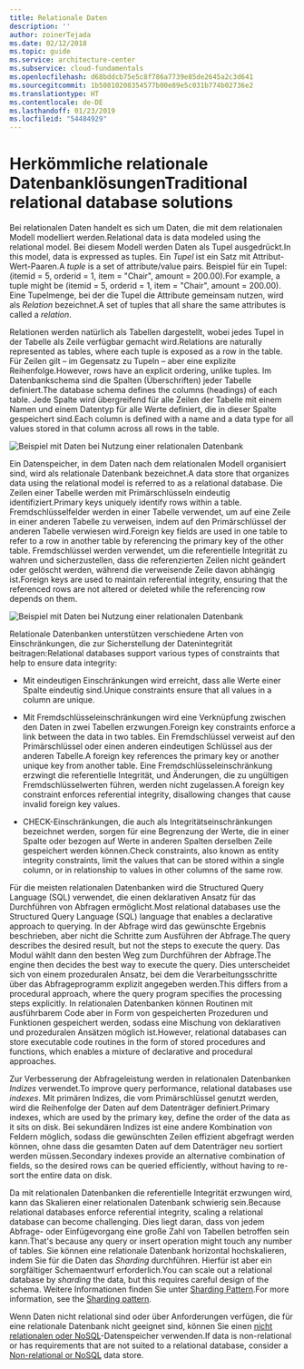 ```yaml
---
title: Relationale Daten
description: ''
author: zoinerTejada
ms.date: 02/12/2018
ms.topic: guide
ms.service: architecture-center
ms.subservice: cloud-fundamentals
ms.openlocfilehash: d68bddcb75e5c8f786a7739e85de2645a2c3d641
ms.sourcegitcommit: 1b50810208354577b00e89e5c031b774b02736e2
ms.translationtype: HT
ms.contentlocale: de-DE
ms.lasthandoff: 01/23/2019
ms.locfileid: "54484929"
---
```

# <a name="traditional-relational-database-solutions"></a><span data-ttu-id="86fee-102">Herkömmliche relationale Datenbanklösungen</span><span class="sxs-lookup"><span data-stu-id="86fee-102">Traditional relational database solutions</span></span>

<span data-ttu-id="86fee-103">Bei relationalen Daten handelt es sich um Daten, die mit dem relationalen Modell modelliert werden.</span><span class="sxs-lookup"><span data-stu-id="86fee-103">Relational data is data modeled using the relational model.</span></span> <span data-ttu-id="86fee-104">Bei diesem Modell werden Daten als Tupel ausgedrückt.</span><span class="sxs-lookup"><span data-stu-id="86fee-104">In this model, data is expressed as tuples.</span></span> <span data-ttu-id="86fee-105">Ein *Tupel* ist ein Satz mit Attribut-Wert-Paaren.</span><span class="sxs-lookup"><span data-stu-id="86fee-105">A *tuple* is a set of attribute/value pairs.</span></span> <span data-ttu-id="86fee-106">Beispiel für ein Tupel: (itemid = 5, orderid = 1, item = "Chair", amount = 200.00).</span><span class="sxs-lookup"><span data-stu-id="86fee-106">For example, a tuple might be (itemid = 5, orderid = 1, item = "Chair", amount = 200.00).</span></span> <span data-ttu-id="86fee-107">Eine Tupelmenge, bei der die Tupel die Attribute gemeinsam nutzen, wird als *Relation* bezeichnet.</span><span class="sxs-lookup"><span data-stu-id="86fee-107">A set of tuples that all share the same attributes is called a *relation*.</span></span>

<span data-ttu-id="86fee-108">Relationen werden natürlich als Tabellen dargestellt, wobei jedes Tupel in der Tabelle als Zeile verfügbar gemacht wird.</span><span class="sxs-lookup"><span data-stu-id="86fee-108">Relations are naturally represented as tables, where each tuple is exposed as a row in the table.</span></span> <span data-ttu-id="86fee-109">Für Zeilen gilt – im Gegensatz zu Tupeln – aber eine explizite Reihenfolge.</span><span class="sxs-lookup"><span data-stu-id="86fee-109">However, rows have an explicit ordering, unlike tuples.</span></span> <span data-ttu-id="86fee-110">Im Datenbankschema sind die Spalten (Überschriften) jeder Tabelle definiert.</span><span class="sxs-lookup"><span data-stu-id="86fee-110">The database schema defines the columns (headings) of each table.</span></span> <span data-ttu-id="86fee-111">Jede Spalte wird übergreifend für alle Zeilen der Tabelle mit einem Namen und einem Datentyp für alle Werte definiert, die in dieser Spalte gespeichert sind.</span><span class="sxs-lookup"><span data-stu-id="86fee-111">Each column is defined with a name and a data type for all values stored in that column across all rows in the table.</span></span>

![Beispiel mit Daten bei Nutzung einer relationalen Datenbank](../images/example-relational.png)

<span data-ttu-id="86fee-113">Ein Datenspeicher, in dem Daten nach dem relationalen Modell organisiert sind, wird als relationale Datenbank bezeichnet.</span><span class="sxs-lookup"><span data-stu-id="86fee-113">A data store that organizes data using the relational model is referred to as a relational database.</span></span> <span data-ttu-id="86fee-114">Die Zeilen einer Tabelle werden mit Primärschlüsseln eindeutig identifiziert.</span><span class="sxs-lookup"><span data-stu-id="86fee-114">Primary keys uniquely identify rows within a table.</span></span> <span data-ttu-id="86fee-115">Fremdschlüsselfelder werden in einer Tabelle verwendet, um auf eine Zeile in einer anderen Tabelle zu verweisen, indem auf den Primärschlüssel der anderen Tabelle verwiesen wird.</span><span class="sxs-lookup"><span data-stu-id="86fee-115">Foreign key fields are used in one table to refer to a row in another table by referencing the primary key of the other table.</span></span> <span data-ttu-id="86fee-116">Fremdschlüssel werden verwendet, um die referentielle Integrität zu wahren und sicherzustellen, dass die referenzierten Zeilen nicht geändert oder gelöscht werden, während die verweisende Zeile davon abhängig ist.</span><span class="sxs-lookup"><span data-stu-id="86fee-116">Foreign keys are used to maintain referential integrity, ensuring that the referenced rows are not altered or deleted while the referencing row depends on them.</span></span>

![Beispiel mit Daten bei Nutzung einer relationalen Datenbank](../images/example-relational2.png)

<span data-ttu-id="86fee-118">Relationale Datenbanken unterstützen verschiedene Arten von Einschränkungen, die zur Sicherstellung der Datenintegrität beitragen:</span><span class="sxs-lookup"><span data-stu-id="86fee-118">Relational databases support various types of constraints that help to ensure data integrity:</span></span>

- <span data-ttu-id="86fee-119">Mit eindeutigen Einschränkungen wird erreicht, dass alle Werte einer Spalte eindeutig sind.</span><span class="sxs-lookup"><span data-stu-id="86fee-119">Unique constraints ensure that all values in a column are unique.</span></span>

- <span data-ttu-id="86fee-120">Mit Fremdschlüsseleinschränkungen wird eine Verknüpfung zwischen den Daten in zwei Tabellen erzwungen.</span><span class="sxs-lookup"><span data-stu-id="86fee-120">Foreign key constraints enforce a link between the data in two tables.</span></span> <span data-ttu-id="86fee-121">Ein Fremdschlüssel verweist auf den Primärschlüssel oder einen anderen eindeutigen Schlüssel aus der anderen Tabelle.</span><span class="sxs-lookup"><span data-stu-id="86fee-121">A foreign key references the primary key or another unique key from another table.</span></span> <span data-ttu-id="86fee-122">Eine Fremdschlüsseleinschränkung erzwingt die referentielle Integrität, und Änderungen, die zu ungültigen Fremdschlüsselwerten führen, werden nicht zugelassen.</span><span class="sxs-lookup"><span data-stu-id="86fee-122">A foreign key constraint enforces referential integrity, disallowing changes that cause invalid foreign key values.</span></span>

- <span data-ttu-id="86fee-123">CHECK-Einschränkungen, die auch als Integritätseinschränkungen bezeichnet werden, sorgen für eine Begrenzung der Werte, die in einer Spalte oder bezogen auf Werte in anderen Spalten derselben Zeile gespeichert werden können.</span><span class="sxs-lookup"><span data-stu-id="86fee-123">Check constraints, also known as entity integrity constraints, limit the values that can be stored within a single column, or in relationship to values in other columns of the same row.</span></span>

<span data-ttu-id="86fee-124">Für die meisten relationalen Datenbanken wird die Structured Query Language (SQL) verwendet, die einen deklarativen Ansatz für das Durchführen von Abfragen ermöglicht.</span><span class="sxs-lookup"><span data-stu-id="86fee-124">Most relational databases use the Structured Query Language (SQL) language that enables a declarative approach to querying.</span></span> <span data-ttu-id="86fee-125">In der Abfrage wird das gewünschte Ergebnis beschrieben, aber nicht die Schritte zum Ausführen der Abfrage.</span><span class="sxs-lookup"><span data-stu-id="86fee-125">The query describes the desired result, but not the steps to execute the query.</span></span> <span data-ttu-id="86fee-126">Das Modul wählt dann den besten Weg zum Durchführen der Abfrage.</span><span class="sxs-lookup"><span data-stu-id="86fee-126">The engine then decides the best way to execute the query.</span></span> <span data-ttu-id="86fee-127">Dies unterscheidet sich von einem prozeduralen Ansatz, bei dem die Verarbeitungsschritte über das Abfrageprogramm explizit angegeben werden.</span><span class="sxs-lookup"><span data-stu-id="86fee-127">This differs from a procedural approach, where the query program specifies the processing steps explicitly.</span></span> <span data-ttu-id="86fee-128">In relationalen Datenbanken können Routinen mit ausführbarem Code aber in Form von gespeicherten Prozeduren und Funktionen gespeichert werden, sodass eine Mischung von deklarativen und prozeduralen Ansätzen möglich ist.</span><span class="sxs-lookup"><span data-stu-id="86fee-128">However, relational databases can store executable code routines in the form of stored procedures and functions, which enables a mixture of declarative and procedural approaches.</span></span>

<span data-ttu-id="86fee-129">Zur Verbesserung der Abfrageleistung werden in relationalen Datenbanken *Indizes* verwendet.</span><span class="sxs-lookup"><span data-stu-id="86fee-129">To improve query performance, relational databases use *indexes*.</span></span> <span data-ttu-id="86fee-130">Mit primären Indizes, die vom Primärschlüssel genutzt werden, wird die Reihenfolge der Daten auf dem Datenträger definiert.</span><span class="sxs-lookup"><span data-stu-id="86fee-130">Primary indexes, which are used by the primary key, define the order of the data as it sits on disk.</span></span> <span data-ttu-id="86fee-131">Bei sekundären Indizes ist eine andere Kombination von Feldern möglich, sodass die gewünschten Zeilen effizient abgefragt werden können, ohne dass die gesamten Daten auf dem Datenträger neu sortiert werden müssen.</span><span class="sxs-lookup"><span data-stu-id="86fee-131">Secondary indexes provide an alternative combination of fields, so the desired rows can be queried efficiently, without having to re-sort the entire data on disk.</span></span>

<span data-ttu-id="86fee-132">Da mit relationalen Datenbanken die referentielle Integrität erzwungen wird, kann das Skalieren einer relationalen Datenbank schwierig sein.</span><span class="sxs-lookup"><span data-stu-id="86fee-132">Because relational databases enforce referential integrity, scaling a relational database can become challenging.</span></span> <span data-ttu-id="86fee-133">Dies liegt daran, dass von jedem Abfrage- oder Einfügevorgang eine große Zahl von Tabellen betroffen sein kann.</span><span class="sxs-lookup"><span data-stu-id="86fee-133">That's because any query or insert operation might touch any number of tables.</span></span> <span data-ttu-id="86fee-134">Sie können eine relationale Datenbank horizontal hochskalieren, indem Sie für die Daten das *Sharding* durchführen. Hierfür ist aber ein sorgfältiger Schemaentwurf erforderlich.</span><span class="sxs-lookup"><span data-stu-id="86fee-134">You can scale out a relational database by *sharding* the data, but this requires careful design of the schema.</span></span> <span data-ttu-id="86fee-135">Weitere Informationen finden Sie unter [Sharding Pattern](../../patterns/sharding.md).</span><span class="sxs-lookup"><span data-stu-id="86fee-135">For more information, see the [Sharding pattern](../../patterns/sharding.md).</span></span>

<span data-ttu-id="86fee-136">Wenn Daten nicht relational sind oder über Anforderungen verfügen, die für eine relationale Datenbank nicht geeignet sind, können Sie einen [nicht relationalen oder NoSQL](../big-data/non-relational-data.md)-Datenspeicher verwenden.</span><span class="sxs-lookup"><span data-stu-id="86fee-136">If data is non-relational or has requirements that are not suited to a relational database, consider a [Non-relational or NoSQL](../big-data/non-relational-data.md) data store.</span></span>

